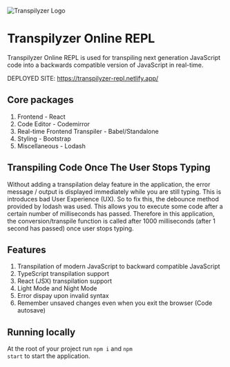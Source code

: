 ![Transpilyzer Logo](https://github.com/devDigestOfficial/transpilyzer-online-repl/blob/master/src/images/esx-es5.svg)

# Transpilyzer Online REPL
Transpilyzer Online REPL is used for transpiling next generation JavaScript  code into a backwards compatible version of JavaScript in real-time.

DEPLOYED SITE: https://transpilyzer-repl.netlify.app/

## Core packages

1. Frontend - React
2. Code Editor - Codemirror
3. Real-time Frontend Transpiler - Babel/Standalone
4. Styling - Bootstrap
5. Miscellaneous - Lodash

## Transpiling Code Once The User Stops Typing
Without adding a transpilation delay feature in the application, the error message / output is displayed immediately while you are still typing. This is introduces bad User Experience (UX). So to fix this, the debounce method provided by lodash was used. This allows you to execute some code after a certain number of milliseconds has passed. Therefore in this application, the conversion/transpile function is called after 1000 milliseconds (after 1 second has passed) once user stops typing.

## Features

1. Transpilation of modern JavaScript to backward compatible JavaScript
2. TypeScript transpilation support
3. React (JSX) transpilation support
3. Light Mode and Night Mode
4. Error dispay upon invalid syntax
5. Remember unsaved changes even when you exit the browser (Code autosave)

## Running locally

At the root of your project run <code>npm i</code> and <code>npm start</code> to start the application.
